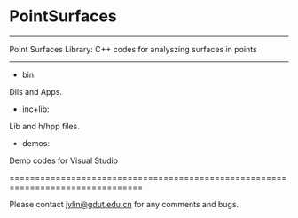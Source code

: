 # PointSurfaces
********************************************************************************
Point Surfaces Library: C++ codes for analyszing surfaces in points
********************************************************************************

- bin:

Dlls and Apps.


- inc+lib:

Lib and h/hpp files.


- demos:

Demo codes for Visual Studio 


================================================================================

Please contact jylin@gdut.edu.cn for any comments and bugs.
